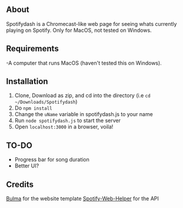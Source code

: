 ## About

Spotifydash is a Chromecast-like web page for seeing whats currently playing on Spotify. Only for MacOS, not tested on Windows.

## Requirements

-A computer that runs MacOS (haven't tested this on Windows).

## Installation

1. Clone, Download as zip, and cd into the directory (i.e `cd ~/Downloads/Spotifydash`)
2. Do `npm install`
3. Change the `uName` variable in spotifydash.js to your name
4. Run `node spotifydash.js` to start the server
5. Open `localhost:3000` in a browser, voila! 

## TO-DO

- Progress bar for song duration
- Better UI?

## Credits

[Bulma](https://dansup.github.io/bulma-templates/) for the website template
[Spotify-Web-Helper](https://github.com/onetune/spotify-web-helper) for the API

